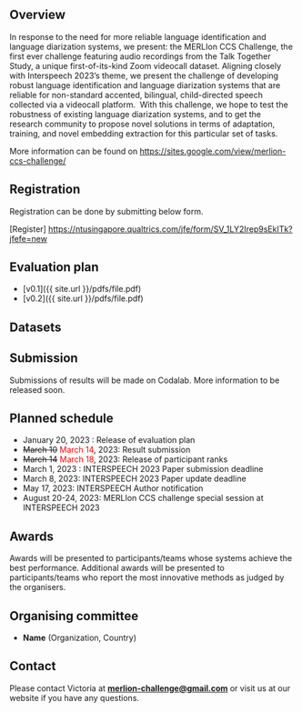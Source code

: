 
## Overview
In response to the need for more reliable language identification and language diarization systems, we present: the MERLIon CCS Challenge, the first ever challenge featuring audio recordings from the Talk Together Study, a unique first-of-its-kind Zoom videocall dataset. Aligning closely with Interspeech 2023’s theme, we present the challenge of developing robust language identification and language diarization systems that are reliable for non-standard accented, bilingual, child-directed speech collected via a videocall platform. 
With this challenge, we hope to test the robustness of existing language diarization systems, and to get the research community to propose novel solutions in terms of adaptation, training, and novel embedding extraction for this particular set of tasks. 

More information can be found on https://sites.google.com/view/merlion-ccs-challenge/ 

## Registration
Registration can be done by submitting below form.

[Register] https://ntusingapore.qualtrics.com/jfe/form/SV_1LY2Irep9sEkITk?jfefe=new


## Evaluation plan
- [v0.1]({{ site.url }}/pdfs/file.pdf)
- [v0.2]({{ site.url }}/pdfs/file.pdf)


## Datasets


## Submission

Submissions of results will be made on Codalab. More information to be released soon. 

## Planned schedule
- January 20, 2023 : Release of evaluation plan
- ~~March 10~~ <span style="color:red">March 14</span>, 2023: Result submission
- ~~March 14~~ <span style="color:red">March 18</span>, 2023: Release of participant ranks
- March 1, 2023 : INTERSPEECH 2023 Paper submission deadline
- March 8, 2023: INTERSPEECH 2023 Paper update deadline
- May 17, 2023: INTERSPEECH Author notification
- August 20-24, 2023: MERLIon CCS challenge special session at INTERSPEECH 2023


## Awards
Awards will be presented to participants/teams whose systems achieve the best performance.  Additional awards will be presented to participants/teams who report the most innovative methods as judged by the organisers.


## Organising committee
- **Name** (Organization, Country)


## Contact
Please contact Victoria at **merlion-challenge@gmail.com** or visit us at our website if you have any questions.
